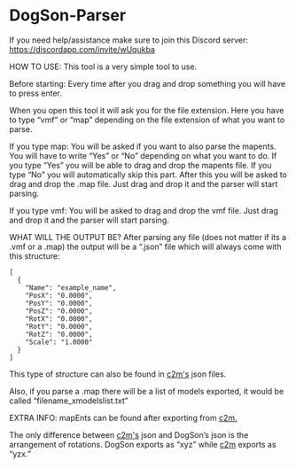 # DogSon-Parser
If you need help/assistance make sure to join this Discord server: https://discordapp.com/invite/wUqukba



HOW TO USE:
This tool is a very simple tool to use. 

Before starting: Every time after you drag and drop something you will have to press enter.

When you open this tool it will ask you for the file extension. Here you have to type “vmf” or “map” depending on the file extension of what you want to parse.

If you type map:
	You will be asked if you want to also parse the mapents. You will have to write “Yes” or “No” depending on what you want to do. 	If you 	type “Yes” you will be able to drag and drop the mapents file. If you type “No” you will automatically skip this part.
	After this you will be asked to drag and drop the .map file. Just drag and drop it and the parser will start parsing.

If you type vmf:
	You will be asked to drag and drop the vmf file. Just drag and drop it and the parser will start parsing.

WHAT WILL THE OUTPUT BE?
After parsing any file (does not matter if its a .vmf or a .map) the output will be a “.json” file which will always come with this structure:

	[
	  {
	    "Name": "example_name",
	    "PosX": "0.0000",
	    "PosY": "0.0000",
	    "PosZ": "0.0000",
	    "RotX": "0.0000",
	    "RotY": "0.0000",
	    "RotZ": "0.0000",
	    "Scale": "1.0000"
	  }
	]

This type of structure can also be found in [c2m's](https://github.com/sheilan102/C2M)
 json files.

Also, if you parse a .map there will be a list of models exported, it would be called “filename_xmodelslist.txt”

EXTRA INFO:
mapEnts can be found after exporting from [c2m.](https://github.com/sheilan102/C2M)

The only difference between [c2m's](https://github.com/sheilan102/C2M) json and DogSon’s json is the arrangement of rotations. DogSon exports as “xyz” while [c2m](https://github.com/sheilan102/C2M) exports as “yzx.”
